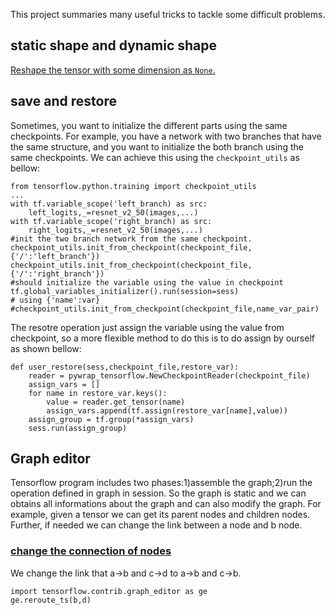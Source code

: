 This project summaries many useful tricks to tackle some difficult problems.


## static shape and dynamic shape
[Reshape the tensor with some dimension as ```None```.](https://github.com/yule-li/tensorflow-tricks/blob/master/reshape_with_none.ipynb)


## save and restore
Sometimes, you want to initialize the different parts using the same checkpoints. For example, you have a network with two branches that have the same structure, and you want to initialize the both branch using the same checkpoints. We can achieve this using the ```checkpoint_utils``` as bellow:

```
from tensorflow.python.training import checkpoint_utils
...
with tf.variable_scope('left_branch) as src:
    left_logits,_=resnet_v2_50(images,...)
with tf.variable_scope('right_branch) as src:
    right_logits,_=resnet_v2_50(images,...)
#init the two branch network from the same checkpoint.
checkpoint_utils.init_from_checkpoint(checkpoint_file,{'/':'left_branch'})
checkpoint_utils.init_from_checkpoint(checkpoint_file,{'/':'right_branch'})
#should initialize the variable using the value in checkpoint
tf.global_variables_initializer().run(session=sess)
# using {'name':var}
#checkpoint_utils.init_from_checkpoint(checkpoint_file,name_var_pair)
```

The resotre operation just assign the variable using the value from checkpoint, so a more flexible method to do this is to do assign by ourself as shown bellow:
```
def user_restore(sess,checkpoint_file,restore_var):
    reader = pywrap_tensorflow.NewCheckpointReader(checkpoint_file)
    assign_vars = []
    for name in restore_var.keys():
        value = reader.get_tensor(name)
        assign_vars.append(tf.assign(restore_var[name],value))
    assign_group = tf.group(*assign_vars)
    sess.run(assign_group)
```

##  Graph editor
Tensorflow program includes two phases:1)assemble the graph;2)run the operation defined in graph in session. So the graph is static and we can obtains all informations about the graph and can also modify the graph. For example, given a tensor we can get its parent nodes and children nodes. Further, if needed we can change the link between  a node and b node.

### [change the connection of nodes](https://github.com/yule-li/tensorflow-tricks/blob/master/graph_connect/node-merge.ipynb)
We change the link that a->b and c->d to a->b and c->b.
```
import tensorflow.contrib.graph_editor as ge
ge.reroute_ts(b,d)
```
